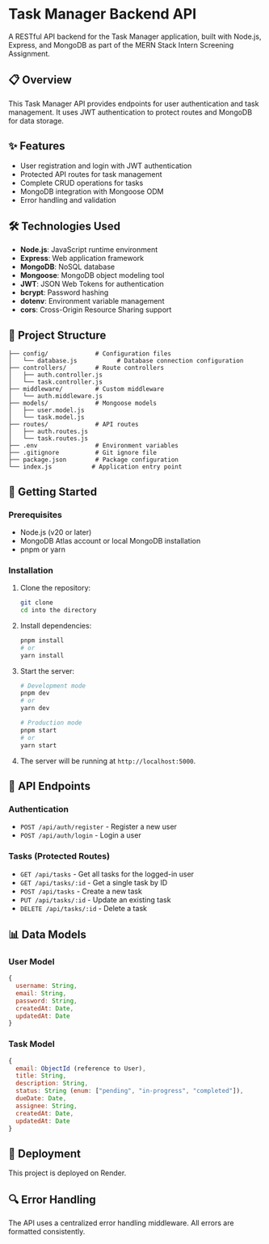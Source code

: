 # Task Manager Backend API

A RESTful API backend for the Task Manager application, built with Node.js, Express, and MongoDB as part of the MERN Stack Intern Screening Assignment.

## 📋 Overview

This Task Manager API provides endpoints for user authentication and task management. It uses JWT authentication to protect routes and MongoDB for data storage.

## ✨ Features

- User registration and login with JWT authentication
- Protected API routes for task management
- Complete CRUD operations for tasks
- MongoDB integration with Mongoose ODM
- Error handling and validation

## 🛠️ Technologies Used

- **Node.js**: JavaScript runtime environment
- **Express**: Web application framework
- **MongoDB**: NoSQL database
- **Mongoose**: MongoDB object modeling tool
- **JWT**: JSON Web Tokens for authentication
- **bcrypt**: Password hashing
- **dotenv**: Environment variable management
- **cors**: Cross-Origin Resource Sharing support

## 📁 Project Structure

```
├── config/             # Configuration files
│   └── database.js           # Database connection configuration
├── controllers/        # Route controllers
│   ├── auth.controller.js
│   └── task.controller.js
├── middleware/         # Custom middleware
│   └── auth.middleware.js
├── models/             # Mongoose models
│   ├── user.model.js
│   └── task.model.js
├── routes/             # API routes
│   ├── auth.routes.js
│   └── task.routes.js
├── .env                # Environment variables
├── .gitignore          # Git ignore file
├── package.json        # Package configuration
└── index.js           # Application entry point
```

## 🚀 Getting Started

### Prerequisites

- Node.js (v20 or later)
- MongoDB Atlas account or local MongoDB installation
- pnpm or yarn

### Installation

1. Clone the repository:

   ```bash
   git clone
   cd into the directory
   ```

2. Install dependencies:

   ```bash
   pnpm install
   # or
   yarn install
   ```

3. Start the server:

   ```bash
   # Development mode
   pnpm dev
   # or
   yarn dev

   # Production mode
   pnpm start
   # or
   yarn start
   ```

4. The server will be running at `http://localhost:5000`.

## 📝 API Endpoints

### Authentication

- `POST /api/auth/register` - Register a new user
- `POST /api/auth/login` - Login a user

### Tasks (Protected Routes)

- `GET /api/tasks` - Get all tasks for the logged-in user
- `GET /api/tasks/:id` - Get a single task by ID
- `POST /api/tasks` - Create a new task
- `PUT /api/tasks/:id` - Update an existing task
- `DELETE /api/tasks/:id` - Delete a task

## 📊 Data Models

### User Model

```javascript
{
  username: String,
  email: String,
  password: String,
  createdAt: Date,
  updatedAt: Date
}
```

### Task Model

```javascript
{
  email: ObjectId (reference to User),
  title: String,
  description: String,
  status: String (enum: ["pending", "in-progress", "completed"]),
  dueDate: Date,
  assignee: String,
  createdAt: Date,
  updatedAt: Date
}
```

## 🚢 Deployment

This project is deployed on Render.

## 🔍 Error Handling

The API uses a centralized error handling middleware. All errors are formatted consistently.
